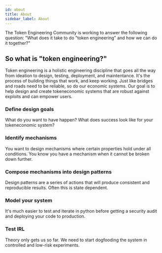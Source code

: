 ```yaml
---
id: about
title: About
sidebar_label: About
---
```


The Token Engineering Community is working to answer the following question: "What does it take to do "token engineering" and how we can do it together?" 

## So what is "token engineering?"

Token engineering is a holistic engineering discipline that goes all the way from ideation to design, testing, deployment, and maintentance. It's the process of building things that work, and keep working. Just like bridges and roads need to be reliable, so do our economic systems. Our goal is to help design and create tokeneconomic systems that are robust against exploits and can empower users.

### Define design goals

What do you want to have happen? What does success look like for your tokeneconomic system?

### Identify mechanisms

You want to design mechanisms where certain properties hold under all conditions. You know you have a mechanism when it cannot be broken down further.

### Compose mechanisms into design patterns

Design patterns are a series of actions that will produce consistent and reproducible results. Often this is state dependent.

### Model your system

It's much easier to test and iterate in python before getting a security audit and deploying your code to production.

### Test IRL

Theory only gets us so far. We need to start dogfooding the system in controlled and low-risk experiments.

